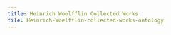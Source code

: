 ```yaml
---
title: Heinrich Woelfflin Collected Works
file: Heinrich-Woelfflin-collected-works-ontology
---
```


